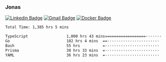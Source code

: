 ### Jonas
[![Linkedin Badge](https://img.shields.io/badge/-Jonas%20Neto-9933F7?style=flat-square&logo=Linkedin&logoColor=white&link=https://www.linkedin.com/in/jonas-nogueira-neto/)](https://www.linkedin.com/in/jonas-nogueira-neto/)
[![Gmail Badge](https://img.shields.io/badge/-nogueiraneto.jonas@gmail.com-9933F7?style=flat-square&logo=Gmail&logoColor=white&link=mailto:nogueiraneto.jonas@gmail.com)](mailto:nogueiraneto.jonas@gmail.com)
[![Docker Badge](https://img.shields.io/badge/-DockerHub-9933F7?style=flat-square&logo=Docker&logoColor=white&link=https://hub.docker.com/u/jonasssneto)](https://hub.docker.com/u/jonasssneto)


<!--START_SECTION:waka-->

```txt
Total Time: 1,385 hrs 5 mins

TypeScript                 1,000 hrs 43 mins==================·······   71.50 %
Go                         102 hrs 4 mins  ==·······················   07.29 %
Bash                       55 hrs          =························   03.93 %
Prisma                     38 hrs 33 mins  =························   02.76 %
YAML                       36 hrs 23 mins  =························   02.60 %
```

<!--END_SECTION:waka-->
###
